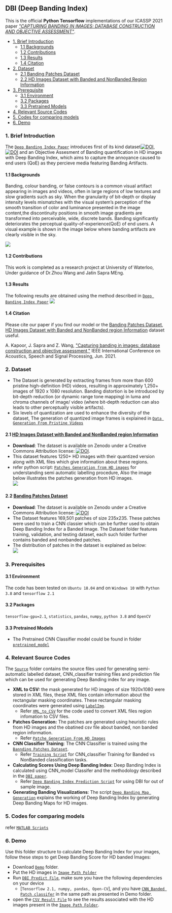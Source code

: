 ## DBI (Deep Banding Index)

This is the official **Python Tensorflow** implementations of our ICASSP 2021 paper [*"CAPTURING BANDING IN IMAGES: DATABASE CONSTRUCTION AND
OBJECTIVE ASSESSMENT"*](https://ece.uwaterloo.ca/~z70wang/publications/icassp21_banding.pdf).


- [1. Brief Introduction](#1-brief-introduction)
  * [1.1 Backgrounds](#11-backgrounds)
  * [1.2 Contributions](#12-contributions)
  * [1.3 Results](#13-results)
  * [1.4 Citation](#14-citation)
- [2. Dataset](#2-dataset)
  * [2.1 Banding Patches Dataset](#2-dataset)
  * [2.2 HD Images Dataset with Banded and NonBanded Region Information](#2-dataset)
- [3. Prerequisite](#3-prerequisite)
  * [3.1 Environment](#31-environment)
  * [3.2 Packages](#32-packages)
  * [3.3 Pretrained Models](#33-pretrained-models)
- [4. Relevant Source Codes](#4-relevant-source-codes)
- [5. Codes for comparing models](#5-codes-for-comparing-models)
- [6. Demo](#6-demo)


### 1. Brief Introduction
 The [`Deep Banding Index Paper`](https://ece.uwaterloo.ca/~z70wang/publications/icassp21_banding.pdf) introduces first of its kind dataset[![DOI](https://zenodo.org/badge/DOI/10.5281/zenodo.4513740.svg)](https://doi.org/10.5281/zenodo.4513740), [![DOI](https://zenodo.org/badge/DOI/10.5281/zenodo.4512571.svg)](https://doi.org/10.5281/zenodo.4512571) and an Objective Assesment of Banding quantification in HD images with Deep Banding Index, which aims to capture the annoyance caused to end users (QoE) as they percieve media featuring Banding Artifacts.

#### 1.1 Backgrounds
Banding, colour banding, or false contours is a common visual artifact appearing in images and videos, often in large regions of low textures and slow gradients such as sky. When the granularity of bit-depth or display intensity levels mismatches with the visual system’s perception of the smooth transition of color and luminance presented in the image content,the discontinuity positions in smooth image gradients are transformed into perceivable, wide, discrete bands. Banding significantly deteriorates the perceptual quality-of-experience(QoE) of end users. A visual example is shown in the image below where banding artifacts are clearly visible in the sky.
<br>

 ![](/Results_and_visualizations/Banding_Illustration.PNG)

#### 1.2 Contributions
This work is completed as a research project at University of Waterloo, Under guidance of Dr.Zhou Wang and Jatin Sapra MEng.

#### 1.3 Results
The following results are obtained using the method described in [`Deep Banding Index Paper`](https://ece.uwaterloo.ca/~z70wang/publications/icassp21_banding.pdf)
 ![](/Results_and_visualizations/Performance_Comparison.PNG)

#### 1.4 Citation
Please cite our paper if you find our model or the [Banding Patches Dataset](https://doi.org/10.5281/zenodo.4513740), [HD Images Dataset with Banded and NonBanded region Information](https://doi.org/10.5281/zenodo.4513740) dataset useful.

A. Kapoor, J. Sapra and Z. Wang, ["Capturing banding in images: database construction and objective assessment,"](https://ece.uwaterloo.ca/~z70wang/publications/icassp21_banding.pdf) IEEE International Conference on Acoustics, Speech and Signal Processing, Jun. 2021.


### 2. Dataset
- The Dataset is generated by extracting frames from more than 600 pristine high-definition (HD) videos, resulting in approximately 1,250+ images of 1920 x 1080 resolution. Banding distortion is be introduced by bit-depth reduction (or dynamic range tone mapping) in luma and chroma channels of image/ video (where bit-depth reduction can also leads to other perceptually visible artifacts). 
- Six levels of quantization are used to enhance the diversity of the dataset, The generation of quantized image frames is explained in [`Data Generation From Pristine Videos`](Dataset-Generation/)

#### 2.1 [HD Images Dataset with Banded and NonBanded region Information](https://zenodo.org/)
  - **Download**: The dataset is available on Zenodo under a Creative Commons Attribution license: [![DOI](https://zenodo.org/badge/DOI/10.5281/zenodo.4513740.svg)](https://doi.org/10.5281/zenodo.4513740).
  - This dataset features 1250+ HD images with their quantized version along with XML files which give information about these regions.
  - refer python script: [`Patches Generation from HD images`](src/Generating_patches_from_HD_images.py) for understanding semi automatic labelling procedure, Also the image below illustrates the patches generation from HD images.<br> 
![](src/Patches_Generation.png)


#### 2.2 [Banding Patches Dataset](https://zenodo.org/record/3926181#.Xv4vg3X0kUd)

   - **Download**: The dataset is available on Zenodo under a Creative Commons Attribution license: [![DOI](https://zenodo.org/badge/DOI/10.5281/zenodo.4512571.svg)](https://doi.org/10.5281/zenodo.4512571)
   - The Dataset features 169,501 patches of size 235x235. These patches were used to train a CNN classier which can be further used to obtain Deep Banding Index for a Banded Image. The Dataset folder features training, validation, and testing dataset, each such folder further contains banded and nonbanded patches.
   - The distribution of patches in the dataset is explained as below: <br>
![](Results_and_visualizations/DatasetDistribution.PNG)



### 3. Prerequisites

#### 3.1 Environment

The code has been tested on `Ubuntu 18.04` and on `Windows 10` with `Python 3.8` and `tensorflow 2.1`

#### 3.2 Packages

`tensorflow-gpu=2.1`, `statistics`, `pandas`, `numpy`, `python 3.8` and `OpenCV`

#### 3.3 Pretrained Models

  - The Pretrained CNN Classifier model could be found in folder [`pretrained_model`](!pretrained_model/)

### 4. Relevant Source Codes

The [`Source`](src/) folder contains the source files used for generating semi-automatic labelled dataset, CNN_classifier training files and prediction file which can be used for generating Deep Banding index for any image. 
- **XML to CSV:** the mask generated for HD images of size 1920x1080 were stored in XML files, these XML files contain information about the rectangular masking coordinates. These rectangular masking coordinates were generated using [`LabelImg`](https://github.com/tzutalin/labelImg).
    - Refer [`XML_to_CSV`](src/xml_to_csv.py) for the code used to convert XML files region infomation to CSV files.
- **Patches Generation:** The patches are generated using heuristic rules from HD images and the obatined csv file about banded, non banded region information.
   - Refer [`Patche Generation From HD Images`](src/Generating_patches_from_HD_images.py)
- **CNN Classifier Training**: The CNN Classifier is trained using the [`Bannding Patches Dataset`](https://zenodo.org/badge/DOI/10.5281/zenodo.4512571.svg).
  - Refer [`Training Script`](src/train.py) for CNN_classifier Training for Banded vs NonBanded classification tasks.
- **Calculating Scores Using Deep Banding Index**: Deep Banding Index is calculated using CNN_model Classifer and the methodology described in the [`DBI paper`](https://ece.uwaterloo.ca/~z70wang/publications/icassp21_banding.pdf). 
  - Refer [`Deep Banding Index Prediction Script`](src/predict.py) for using DBI for out of sample image.
 - **Generating Banding Visualizations**: The script [`Deep Banding Map Generation`](src/Deep_Banding_Map.py) explains the working of Deep Banding Index by generating Deep Banding Maps for HD images.

### 5. Codes for comparing models

refer [`MATLAB Scripts`](MATLAB-scripts-for-comparison/)

### 6. Demo
Use this folder structure to calculate Deep Banding Index for your images, follow these steps to get Deep Banding Score for HD banded Images:
- Download [`Demo`](Meng-699-Image-Banding-detection/Demo) folder.
- Put the HD images in [`Image Path Folder`](Meng-699-Image-Banding-detection/Demo/Given_image_path/)
- Run [`DBI Predict File`](Meng-699-Image-Banding-detection/Demo/predict.py), make sure you have the following dependencies on your device 
  - [`Tensorflow 2.1, numpy, pandas, Open-CV`], and you have [`CNN_Banded Patch classifer`](Meng-699-Image-Banding-detection/Demo/CNN_classifier/) in the same path as presented in Demo folder.
- open the [`CSV Result File`](Meng-699-Image-Banding-detection/Demo/banding_score_results.csv) to see the results associated with the HD images present in the [`Image Path Folder`](Meng-699-Image-Banding-detection/Demo/Given_image_path/). 

